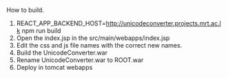 How to build.

1. REACT_APP_BACKEND_HOST=http://unicodeconverter.projects.mrt.ac.lk npm run build
2. Open the index.jsp in the src/main/webapps/index.jsp
3. Edit the css and js file names with the correct new names.
4. Build the UnicodeConverter.war
5. Rename UnicodeConverter.war to ROOT.war 
6. Deploy in tomcat webapps 